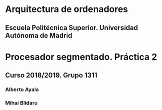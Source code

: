 # Arquitectura de ordenadores
## Escuela Politécnica Superior. Universidad Autónoma de Madrid
# Procesador segmentado. Práctica 2

## Curso 2018/2019. Grupo 1311

### Alberto Ayala
### Mihai Blidaru

